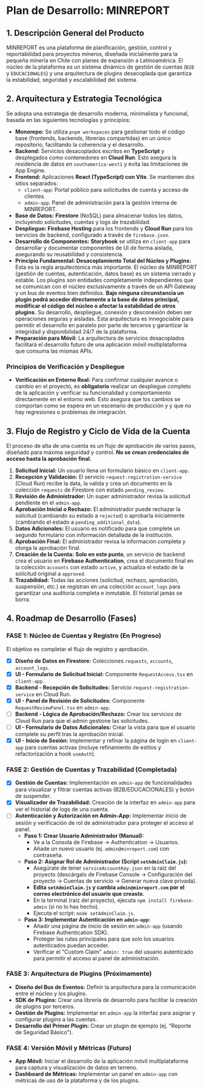 # Plan de Desarrollo: MINREPORT

## 1. Descripción General del Producto

MINREPORT es una plataforma de planificación, gestión, control y reportabilidad para proyectos mineros, diseñada inicialmente para la pequeña minería en Chile con planes de expansión a Latinoamérica. El núcleo de la plataforma es un sistema dinámico de gestión de cuentas (`B2B` y `EDUCACIONALES`) y una arquitectura de plugins desacoplada que garantiza la estabilidad, seguridad y escalabilidad del sistema.

## 2. Arquitectura y Estrategia Tecnológica

Se adopta una estrategia de desarrollo moderna, minimalista y funcional, basada en las siguientes tecnologías y principios:

-   **Monorepo:** Se utiliza `pnpm workspaces` para gestionar todo el código base (frontends, backends, librerías compartidas) en un único repositorio, facilitando la coherencia y el desarrollo.
-   **Backend:** Servicios desacoplados escritos en **TypeScript** y desplegados como contenedores en **Cloud Run**. Esto asegura la residencia de datos en `southamerica-west1` y evita las limitaciones de App Engine.
-   **Frontend:** Aplicaciones **React (TypeScript) con Vite**. Se mantienen dos sitios separados:
    -   `client-app`: Portal público para solicitudes de cuenta y acceso de clientes.
    -   `admin-app`: Panel de administración para la gestión interna de MINREPORT.
-   **Base de Datos:** **Firestore** (NoSQL) para almacenar todos los datos, incluyendo solicitudes, cuentas y logs de trazabilidad.
-   **Despliegue:** **Firebase Hosting** para los frontends y **Cloud Run** para los servicios de backend, configurado a través de `firebase.json`.
-   **Desarrollo de Componentes:** **Storybook** se utiliza en `client-app` para desarrollar y documentar componentes de UI de forma aislada, asegurando su reusabilidad y consistencia.
-   **Principio Fundamental: Desacoplamiento Total del Núcleo y Plugins:** Esta es la regla arquitectónica más importante. El núcleo de MINREPORT (gestión de cuentas, autenticación, datos base) es un sistema cerrado y estable. Los plugins son entidades completamente independientes que se comunican con el núcleo exclusivamente a través de un API Gateway y un bus de eventos bien definidos. **Bajo ninguna circunstancia un plugin podrá acceder directamente a la base de datos principal, modificar el código del núcleo o afectar la estabilidad de otros plugins.** Su desarrollo, despliegue, conexión y desconexión deben ser operaciones seguras y aisladas. Esta arquitectura es innegociable para permitir el desarrollo en paralelo por parte de terceros y garantizar la integridad y disponibilidad 24/7 de la plataforma.
-   **Preparación para Móvil:** La arquitectura de servicios desacoplados facilitará el desarrollo futuro de una aplicación móvil multiplataforma que consuma las mismas APIs.

### Principios de Verificación y Despliegue
-   **Verificación en Entorno Real:** Para confirmar cualquier avance o cambio en el proyecto, es **obligatorio** realizar un despliegue completo de la aplicación y verificar su funcionalidad y comportamiento directamente en el entorno web. Esto asegura que los cambios se comportan como se espera en un escenario de producción y y que no hay regresiones o problemas de integración.

## 3. Flujo de Registro y Ciclo de Vida de la Cuenta

El proceso de alta de una cuenta es un flujo de aprobación de varios pasos, diseñado para máxima seguridad y control. **No se crean credenciales de acceso hasta la aprobación final.**

1.  **Solicitud Inicial:** Un usuario llena un formulario básico en `client-app`.
2.  **Recepción y Validación:** El servicio `request-registration-service` (Cloud Run) recibe la data, la valida y crea un documento en la colección `requests` de Firestore con estado `pending_review`.
3.  **Revisión de Administrador:** Un super administrador revisa la solicitud pendiente en el `admin-app`.
4.  **Aprobación Inicial o Rechazo:** El administrador puede rechazar la solicitud (cambiando su estado a `rejected`) o aprobarla inicialmente (cambiando el estado a `pending_additional_data`).
5.  **Datos Adicionales:** El usuario es notificado para que complete un segundo formulario con información detallada de la institución.
6.  **Aprobación Final:** El administrador revisa la información completa y otorga la aprobación final.
7.  **Creación de la Cuenta:** **Solo en este punto**, un servicio de backend crea el usuario en **Firebase Authentication**, crea el documento final en la colección `accounts` con estado `active`, y actualiza el estado de la solicitud original a `approved`.
8.  **Trazabilidad:** Todas las acciones (solicitud, rechazo, aprobación, suspensión, etc.) se registran en una colección `account_logs` para garantizar una auditoría completa e inmutable. El historial jamás se borra.

## 4. Roadmap de Desarrollo (Fases)

### FASE 1: Núcleo de Cuentas y Registro (En Progreso)

El objetivo es completar el flujo de registro y aprobación.

-   [x] **Diseño de Datos en Firestore:** Colecciones `requests`, `accounts`, `account_logs`.
-   [x] **UI - Formulario de Solicitud Inicial:** Componente `RequestAccess.tsx` en `client-app`.
-   [x] **Backend - Recepción de Solicitudes:** Servicio `request-registration-service` en Cloud Run.
-   [x] **UI - Panel de Revisión de Solicitudes:** Componente `RequestReviewPanel.tsx` en `admin-app`.
-   [ ] **Backend - Lógica de Aprobación/Rechazo:** Crear los servicios de Cloud Run para que el admin gestione las solicitudes.
-   [ ] **UI - Formulario de Datos Adicionales:** Crear la vista para que el usuario complete su perfil tras la aprobación inicial.
-   [x] **UI - Inicio de Sesión:** Implementar y refinar la página de login en `client-app` para cuentas activas (incluye refinamiento de estilos y refactorización a hook `useAuth`).

### FASE 2: Gestión de Cuentas y Trazabilidad (Completada)

-   [x] **Gestión de Cuentas:** Implementación en `admin-app` de funcionalidades para visualizar y filtrar cuentas activas (B2B/EDUCACIONALES) y botón de suspender.
-   [x] **Visualizador de Trazabilidad:** Creación de la interfaz en `admin-app` para ver el historial de logs de una cuenta.
-   [ ] **Autenticación y Autorización en Admin-App:** Implementar inicio de sesión y verificación de rol de administrador para proteger el acceso al panel.
    *   **Paso 1: Crear Usuario Administrador (Manual):**
        *   Ve a la Consola de Firebase -> Authentication -> Usuarios.
        *   Añade un nuevo usuario (ej. `admin@minreport.com`) con contraseña.
    *   **Paso 2: Asignar Rol de Administrador (Script `setAdminClaim.js`):**
        *   Asegúrate de tener `serviceAccountKey.json` en la raíz del proyecto (descárgalo de Firebase Console -> Configuración del proyecto -> Cuentas de servicio -> Generar nueva clave privada).
        *   **Edita `setAdminClaim.js` y cambia `admin@minreport.com` por el correo electrónico del usuario que creaste.**
        *   En la terminal (raíz del proyecto), ejecuta `npm install firebase-admin` (si no lo has hecho).
        *   Ejecuta el script: `node setAdminClaim.js`.
    *   **Paso 3: Implementar Autenticación en `admin-app`:**
        *   Añadir una página de inicio de sesión en `admin-app` (usando Firebase Authentication SDK).
        *   Proteger las rutas principales para que solo los usuarios autenticados puedan acceder.
        *   Verificar el "Custom Claim" `admin: true` del usuario autenticado para permitir el acceso al panel de administración.

### FASE 3: Arquitectura de Plugins (Próximamente)

-   **Diseño del Bus de Eventos:** Definir la arquitectura para la comunicación entre el núcleo y los plugins.
-   **SDK de Plugins:** Crear una librería de desarrollo para facilitar la creación de plugins por terceros.
-   **Gestión de Plugins:** Implementar en `admin-app` la interfaz para asignar y configurar plugins a las cuentas.
-   **Desarrollo del Primer Plugin:** Crear un plugin de ejemplo (ej. "Reporte de Seguridad Básico").

### FASE 4: Versión Móvil y Métricas (Futuro)

-   **App Móvil:** Iniciar el desarrollo de la aplicación móvil multiplataforma para captura y visualización de datos en terreno.
-   **Dashboard de Métricas:** Implementar un panel en `admin-app` con métricas de uso de la plataforma y de los plugins.